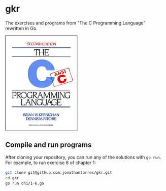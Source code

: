 # gkr
The exercises and programs from "The C Programming Language" rewritten in Go.

![Book Cover](https://github.com/jonathantorres/bookshelf/blob/master/kr/cover.jpeg)

## Compile and run programs
After cloning your repository, you can run any of the solutions with `go run`. For example, to run exercise 6 of chapter 1:
```bash
git clone git@github.com:jonathantorres/gkr.git
cd gkr
go run ch1/1-6.go
```

